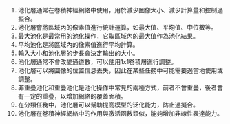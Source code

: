 1. 池化層通常在卷積神經網絡中使用，用於減少圖像大小、減少計算量和控制過擬合。
2. 池化層會將區域內的像素值進行統計運算，如最大值、平均值、中位數等。
3. 最大池化是最常用的池化操作，它取區域內的最大值作為池化結果。
4. 平均池化是將區域內的像素值進行平均計算。
5. 輸入大小和池化層的步長會決定輸出的大小。
6. 池化層通常不會改變通道數，可以使用1x1卷積層進行調整。
7. 池化層可以將圖像的位置信息丟失，因此在某些任務中可能需要適當地使用或調整。
8. 非重疊池化和重疊池化是池化操作中常見的兩種方式，前者不會重疊，後者會有一定的重疊，以增加網絡的覆蓋面積。
9. 在分類任務中，池化層可以幫助提高模型的泛化能力，防止過擬合。
10. 池化層在卷積神經網絡中的作用與激活函數類似，能夠增加非線性表達能力。